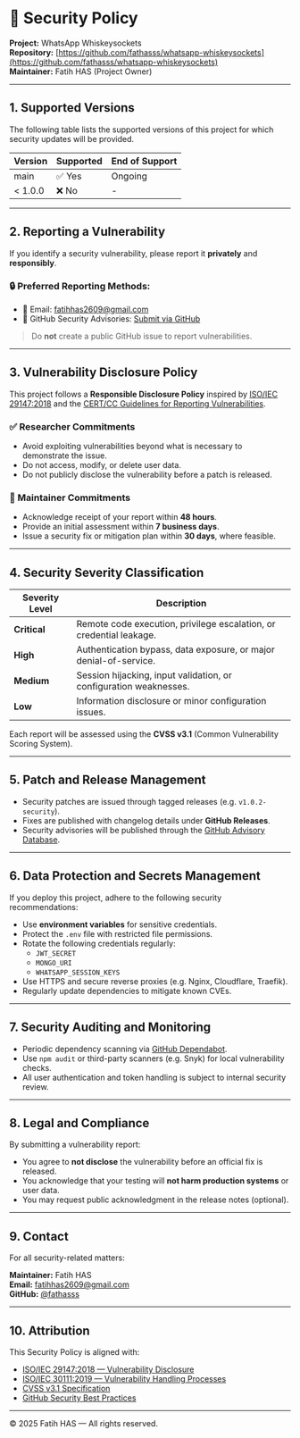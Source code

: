 # 🔐 Security Policy

**Project:** WhatsApp Whiskeysockets  
**Repository:** [https://github.com/fathasss/whatsapp-whiskeysockets](https://github.com/fathasss/whatsapp-whiskeysockets)  
**Maintainer:** Fatih HAS (Project Owner)

---

## 1. Supported Versions

The following table lists the supported versions of this project for which security updates will be provided.

| Version | Supported          | End of Support |
|----------|-------------------|----------------|
| main     | ✅ Yes             | Ongoing        |
| < 1.0.0  | ❌ No              | -              |

---

## 2. Reporting a Vulnerability

If you identify a security vulnerability, please report it **privately** and **responsibly**.

### 🔒 Preferred Reporting Methods:
- 📧 Email: [fatihhas2609@gmail.com](mailto:fatihhas2609@gmail.com)
- 🔐 GitHub Security Advisories: [Submit via GitHub](https://github.com/fathasss/whatsapp-whiskeysockets/security/advisories/new)

> Do **not** create a public GitHub issue to report vulnerabilities.

---

## 3. Vulnerability Disclosure Policy

This project follows a **Responsible Disclosure Policy** inspired by [ISO/IEC 29147:2018](https://www.iso.org/standard/72311.html) and the [CERT/CC Guidelines for Reporting Vulnerabilities](https://vuls.cert.org/confluence/display/Wiki/Coordinated+Vulnerability+Disclosure).

### ✅ Researcher Commitments
- Avoid exploiting vulnerabilities beyond what is necessary to demonstrate the issue.
- Do not access, modify, or delete user data.
- Do not publicly disclose the vulnerability before a patch is released.

### 🧭 Maintainer Commitments
- Acknowledge receipt of your report within **48 hours**.
- Provide an initial assessment within **7 business days**.
- Issue a security fix or mitigation plan within **30 days**, where feasible.

---

## 4. Security Severity Classification

| Severity Level | Description |
|-----------------|-------------|
| **Critical** | Remote code execution, privilege escalation, or credential leakage. |
| **High** | Authentication bypass, data exposure, or major denial-of-service. |
| **Medium** | Session hijacking, input validation, or configuration weaknesses. |
| **Low** | Information disclosure or minor configuration issues. |

Each report will be assessed using the **CVSS v3.1** (Common Vulnerability Scoring System).

---

## 5. Patch and Release Management

- Security patches are issued through tagged releases (e.g. `v1.0.2-security`).
- Fixes are published with changelog details under **GitHub Releases**.
- Security advisories will be published through the [GitHub Advisory Database](https://github.com/advisories).

---

## 6. Data Protection and Secrets Management

If you deploy this project, adhere to the following security recommendations:

- Use **environment variables** for sensitive credentials.
- Protect the `.env` file with restricted file permissions.
- Rotate the following credentials regularly:
  - `JWT_SECRET`
  - `MONGO_URI`
  - `WHATSAPP_SESSION_KEYS`
- Use HTTPS and secure reverse proxies (e.g. Nginx, Cloudflare, Traefik).
- Regularly update dependencies to mitigate known CVEs.

---

## 7. Security Auditing and Monitoring

- Periodic dependency scanning via [GitHub Dependabot](https://docs.github.com/en/code-security/dependabot).
- Use `npm audit` or third-party scanners (e.g. Snyk) for local vulnerability checks.
- All user authentication and token handling is subject to internal security review.

---

## 8. Legal and Compliance

By submitting a vulnerability report:
- You agree to **not disclose** the vulnerability before an official fix is released.
- You acknowledge that your testing will **not harm production systems** or user data.
- You may request public acknowledgment in the release notes (optional).

---

## 9. Contact

For all security-related matters:

**Maintainer:** Fatih HAS  
**Email:** [fatihhas2609@gmail.com](mailto:fatihhas2609@gmail.com)  
**GitHub:** [@fathasss](https://github.com/fathasss)

---

## 10. Attribution

This Security Policy is aligned with:
- [ISO/IEC 29147:2018 — Vulnerability Disclosure](https://www.iso.org/standard/72311.html)  
- [ISO/IEC 30111:2019 — Vulnerability Handling Processes](https://www.iso.org/standard/69725.html)  
- [CVSS v3.1 Specification](https://www.first.org/cvss/)  
- [GitHub Security Best Practices](https://docs.github.com/en/code-security)

---

© 2025 Fatih HAS — All rights reserved.
